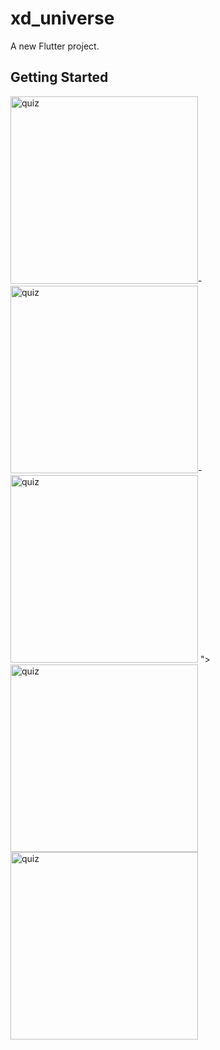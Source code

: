 
# xd_universe

A new Flutter project.

## Getting Started


<img width="300" alt="quiz" src="https://user-images.githubusercontent.com/43652071/117150320-a7d00800-add5-11eb-9c94-b3b5a1afe54d.png">-<img width="300" alt="quiz" src="https://user-images.githubusercontent.com/43652071/117150376-b7e7e780-add5-11eb-9783-98f776f5b99f.png">-<img width="300" alt="quiz" src="https://user-images.githubusercontent.com/43652071/117150655-f8476580-add5-11eb-81ab-e4dd0c0a23c9.png">
">
<img width="300" alt="quiz" src="https://user-images.githubusercontent.com/43652071/117150728-0ac19f00-add6-11eb-92e5-098d672cdbe0.png">
<img width="300" alt="quiz" src="https://user-images.githubusercontent.com/43652071/117150850-29c03100-add6-11eb-8e61-0255aefaa4eb.png">

